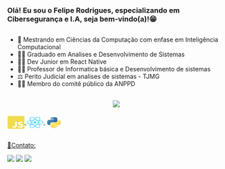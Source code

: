 
### Olá! Eu sou o Felipe Rodrigues, especializando em Cibersegurança e I.A, seja bem-vindo(a)!😁

##
- 📖 Mestrando em Ciências da Computação com enfase em Inteligência Computacional 
- 👨‍🎓 Graduado em Analises e Desenvolvimento de Sistemas
- 👨‍💻 Dev Junior em React Native
- 👨‍🏫 Professor de Informatica básica e Desenvolvimento de sistemas 
- ⚖ Perito Judicial em analises de sistemas - TJMG
- 👨‍💼 Membro do comitê público da ANPPD

 ##

<div align="center">
  <a href="https://github.com/lferodrigues">
 
  <img height="180em" src="https://github-readme-stats.vercel.app/api/top-langs/?username=lferodrigues&layout=compact&langs_count=7&theme=dracula"/>
</div>
<div style="display: inline_block"><br>
  <img align="center" alt="Rafa-Js" height="30" width="40" src="https://raw.githubusercontent.com/devicons/devicon/master/icons/javascript/javascript-plain.svg">
  <img align="center" alt="Rafa-React" height="30" width="40" src="https://raw.githubusercontent.com/devicons/devicon/master/icons/react/react-original.svg">
  <img align="center" alt="Rafa-Python" height="30" width="40" src="https://raw.githubusercontent.com/devicons/devicon/master/icons/python/python-original.svg">
  
 
 
</div>
  
 ##
 
<div> 
  <p>📧Contato:</p>
  <a href="https://www.instagram.com/perito.ferodrigues/" target="_blank"><img src="https://img.shields.io/badge/-Instagram-%23E4405F?style=for-the-badge&logo=instagram&logoColor=white" target="_blank"></a>
  <a href = "mailto:contato.lferodrigues@gmail.com"><img src="https://img.shields.io/badge/-Gmail-%23333?style=for-the-badge&logo=gmail&logoColor=white" target="_blank"></a>
  <a href="https://www.linkedin.com/in/felipe-rodrigues-12732b235/" target="_blank"><img src="https://img.shields.io/badge/-LinkedIn-%230077B5?style=for-the-badge&logo=linkedin&logoColor=white" target="_blank"></a> 
 
 
 
</div>
